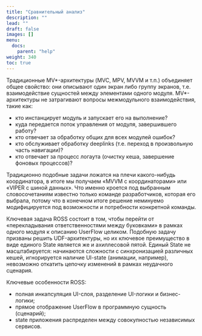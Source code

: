 ```yaml
---
title: "Сравнительный анализ"
description: ""
lead: ""
draft: false
images: []
menu:
  docs:
    parent: "help"
weight: 340
toc: true
---
```


Традиционные MV*-архитектуры  (MVC, MPV, MVVM и т.п.) объединяет общее свойство: они описывают один экран либо группу экранов, т.е. взаимодействие сущностей между элементами одного модуля. MV*-архитектуры не затрагивают вопросы межмодульного взаимодействия, такие как:

- кто инстанцирует модуль и запускает его на выполнение?
- куда передается поток управления от модуля, завершившего работу?
- кто отвечает за обработку общих для всех модулей ошибок?
- кто обслуживает обработку deeplinks (т.е. переход в произвольную часть навигации)?
- кто отвечает за процесс логаута (очистку кеша, завершение фоновых процессов)?

Традиционно подобные задачи ложатся на плечи какого-нибудь координатора, в итоге мы получаем «MVVM c координаторами» или  «VIPER с шиной данных». Что именно кроется под выбранным словосочетаниям известно только команде разработчиков, которая его выбрала, потому что в конечном итоге решение неминуемо модифицируется под возможности и потребности конкретной команды.

Ключевая задача ROSS состоит в том, чтобы перейти от «перекладывания ответственностями между буковками» в рамках одного модуля к описанию UserFlow целиком. Подобную задачу призваны решить UDF-архитектуры, но их ключевое преимущество в виде единого State является же и ахиллесовой пятой. Единый State не масштабируется: начинаются сложности с синхронизацией различных кешей, игнорируется наличие UI-state (анимации, например), невозможно откатить цепочку изменений в рамках неудачного сценария.

Ключевые особенности ROSS:

- полная инкапсуляция UI-слоя, разделение UI-логики и бизнес-логики;
- прямое отображение UserFlow в программную сущность (сценарий);
- state приложения распределен между совокупностью независимых сервисов.
